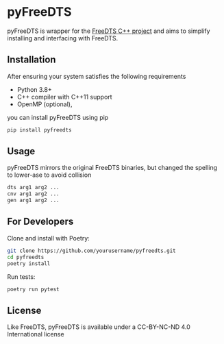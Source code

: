# pyFreeDTS

pyFreeDTS is wrapper for the [FreeDTS C++ project](https://github.com/weria-pezeshkian/FreeDTS) and aims to simplify installing and interfacing with FreeDTS.

## Installation

After ensuring your system satisfies the following requirements

- Python 3.8+
- C++ compiler with C++11 support
- OpenMP (optional),

you can install pyFreeDTS using pip

```bash
pip install pyfreedts
```

## Usage

pyFreeDTS mirrors the original FreeDTS binaries, but changed the spelling to lower-ase to avoid collision

```bash
dts arg1 arg2 ...
cnv arg1 arg2 ...
gen arg1 arg2 ...
```

## For Developers

Clone and install with Poetry:

```bash
git clone https://github.com/yourusername/pyfreedts.git
cd pyfreedts
poetry install
```

Run tests:

```bash
poetry run pytest
```

## License

Like FreeDTS, pyFreeDTS is available under a CC-BY-NC-ND 4.0 International license
